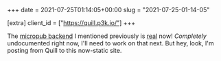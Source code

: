 +++
date = 2021-07-25T01:14:05+00:00
slug = "2021-07-25-01-14-05"

[extra]
client_id = ["https://quill.p3k.io/"]
+++

The [micropub backend](/notes/2021-07-10-21-36-45) I mentioned previously is [real](https://github.com/unrelentingtech/sellout) now! *Completely* undocumented right now, I'll need to work on that next. But hey, look, I'm posting from Quill to this now-static site.
